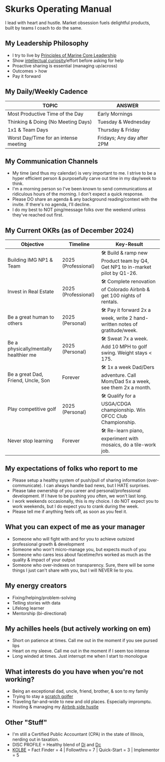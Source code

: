 # Skurks Operating Manual
I lead with heart and hustle. Market obsession fuels delightful products, built by teams I coach to do the same.

## My Leadership Philosophy
* I try to live by [Principles of Marine Core Leadership](https://www.usmcu.edu/Portals/218/Fidelity-%20Leadership%20Principles.pdf)
* Show [intellectual curiosity](https://www.forbes.com/sites/tomaspremuzic/2017/03/06/what-happens-when-leaders-lack-curiosity/#3cd906236b74)/effort before asking for help 
* Proactive sharing is essential (managing up/across)
* Outcomes > how
* Pay it forward

## My Daily/Weekly Cadence
TOPIC | ANSWER
----- | -----
Most Productive Time of the Day | Early Mornings
Thinking & Doing (No Meeting Days) | Tuesday & Wednesday
1x1 & Team Days | Thursday & Friday
Worst Day/Time for an intense meeting | Fridays; Any day after 2PM

## My Communication Channels
* My time (and thus my calendar) is very important to me. I strive to be a hyper efficient person & purposefully carve out time in my day/week to think. 
* I'm a morning person so I've been known to send communications at ridiculous hours of the morning. I don't expect a quick response.
* Please DO share an agenda & any background reading/context with the invite. If there's no agenda, I'll decline.
* I do my best to NOT ping/message folks over the weekend unless they've reached out first.

## My Current OKRs (as of December 2024)

Objective | Timeline | Key-Result
----- | ----- | -----
Building IMG NP1 & Team | 2025 (Professional) | :hammer_and_wrench: Build & ramp new Product team by Q4, Get NP1 to in-market pilot by Q1-26.
Invest in Real Estate | 2025 (Professional) | :hammer_and_wrench: Complete renovation of Colorado Airbnb & get 100 nights of rentals.
Be a great human to others | 2025 (Personal) | :hammer_and_wrench: Pay it forward 2x a week, write 2 hand-written notes of gratitude/week.
Be a physically/mentally healthier me | 2025 (Personal) | :hammer_and_wrench: Sweat 7x a week. Add 10 MPH to golf swing. Weight stays < 175.
Be a great Dad, Friend, Uncle, Son | Forever | :hammer_and_wrench: 1x a week Dad/Ders adventure. Call Mom/Dad 5x a week, see them 2x a month.
Play competitive golf | 2025 (Personal) | :hammer_and_wrench:  Qualify for a USGA/CDGA championship. Win OFCC Club Championship.
Never stop learning | Forever | :hammer_and_wrench: Re-learn piano, experiment with mosaics, do a tile-work job.

## My expectations of folks who report to me
* Please setup a healthy system of push/pull of sharing information (over-communicate). I can always handle bad news, but I HATE surprises.
* Please take ownership of you career and personal/professional development. If I have to be pushing you often, we won't last long.
* I work weekends occasionally, this is my choice. I do NOT expect you to work weekends, but I do expect you to crank during the week.
* Please tell me if anything feels off, as soon as you feel it.

## What you can expect of me as your manager
* Someone who will fight with and for you to achieve outsized professional growth & development
* Someone who won't micro-manage you, but expects much of you
* Someone who cares less about facetime/hrs worked as much as the quality & impact of your output
* Someone who over-indexes on transparency. Sure, there will be some things I just can't share with you, but I will NEVER lie to you. 

## My energy creators
* Fixing/helping/problem-solving
* Telling stories with data
* Lifelong learner 
* Mentorship (bi-directional)

## My achilles heels (but actively working on em)
* Short on patience at times. Call me out in the moment if you see pursed lips
* Heart on my sleeve. Call me out in the moment if I seem too intense
* Long winded at times. Just interrupt me when I start to monologue 

## What interests do you have when you're not working?
* Being an exceptional dad, uncle, friend, brother, & son to my family
* Trying to stay a [scratch golfer](https://www.cdga.org/golf-handicaps/peer.asp?cmd=view&uid=37759&ghin=10031736)
* Traveling far-and-wide to new and old places. Especially impromptu. 
* Hosting & managing my [Airbnb side hustle](https://www.airbnb.com/users/show/4070322)

## Other "Stuff"
* I'm still a Certified Public Accountant (CPA) in the state of Illinois, nerding out in taxation.
* DISC PROFILE = Healthy blend of [Di](https://www.crystalknows.com/disc/di-id-personality-type) and [Dc](https://www.crystalknows.com/disc/dc-personality-type)
* [KOLBE](http://paulkortman.com/2013/11/19/laymens-guide-kolbe-score/) = Fact Finder = 4  | Followthru = 7  | Quick-Start = 3 | Implementor = 5
